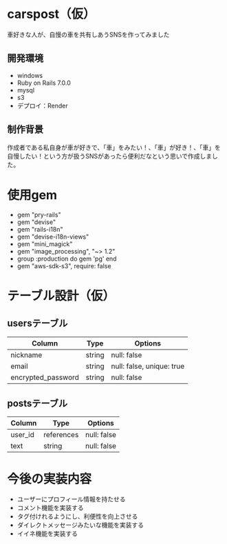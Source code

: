 # carspost（仮）

車好きな人が、自慢の車を共有しあうSNSを作ってみました

## 開発環境

* windows
* Ruby on Rails   7.0.0
* mysql 
* s3
* デプロイ：Render

## 制作背景

作成者である私自身が車が好きで、「車」をみたい！、「車」が好き！、「車」を自慢したい！という方が扱うSNSがあったら便利だなという思いで作成しました。

# 使用gem

* gem "pry-rails"
* gem "devise"
* gem "rails-i18n"
* gem "devise-i18n-views"
* gem "mini_magick"
* gem "image_processing", "~> 1.2"
* group :production do
    gem 'pg'
  end
* gem "aws-sdk-s3", require: false

# テーブル設計（仮）

## usersテーブル

| Column             | Type   | Options     |
| ------------------ | ------ | ----------- |
| nickname           | string | null: false |
| email              | string | null: false, unique: true |
| encrypted_password | string | null: false |

## postsテーブル

| Column        | Type       | Options     |
| ------------- | ---------- | ----------- |
| user_id       | references | null: false |
| text          | string     | null: false |

# 今後の実装内容

* ユーザーにプロフィール情報を持たせる
* コメント機能を実装する
* タグ付けれるようにし、利便性を向上させる
* ダイレクトメッセージみたいな機能を実装する
* イイネ機能を実装する